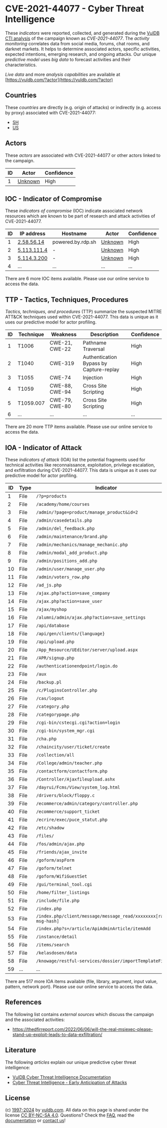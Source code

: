 # CVE-2021-44077 - Cyber Threat Intelligence

These _indicators_ were reported, collected, and generated during the [VulDB CTI analysis](https://vuldb.com/?kb.cti) of the campaign known as _CVE-2021-44077_. The _activity monitoring_ correlates data from social media, forums, chat rooms, and darknet markets. It helps to determine associated actors, specific activities, expected intentions, emerging research, and ongoing attacks. Our unique _predictive model_ uses _big data_ to forecast activities and their characteristics.

_Live data_ and more _analysis capabilities_ are available at [https://vuldb.com/?actor](https://vuldb.com/?actor)

## Countries

These _countries_ are directly (e.g. origin of attacks) or indirectly (e.g. access by proxy) associated with CVE-2021-44077:

* [SH](https://vuldb.com/?country.sh)
* [US](https://vuldb.com/?country.us)

## Actors

These _actors_ are associated with CVE-2021-44077 or other actors linked to the campaign.

ID | Actor | Confidence
-- | ----- | ----------
1 | [Unknown](https://vuldb.com/?actor.unknown) | High

## IOC - Indicator of Compromise

These _indicators of compromise_ (IOC) indicate associated network resources which are known to be part of research and attack activities of CVE-2021-44077.

ID | IP address | Hostname | Actor | Confidence
-- | ---------- | -------- | ----- | ----------
1 | [2.58.56.14](https://vuldb.com/?ip.2.58.56.14) | powered.by.rdp.sh | [Unknown](https://vuldb.com/?actor.unknown) | High
2 | [5.113.111.4](https://vuldb.com/?ip.5.113.111.4) | - | [Unknown](https://vuldb.com/?actor.unknown) | High
3 | [5.114.3.200](https://vuldb.com/?ip.5.114.3.200) | - | [Unknown](https://vuldb.com/?actor.unknown) | High
4 | ... | ... | ... | ...

There are 6 more IOC items available. Please use our online service to access the data.

## TTP - Tactics, Techniques, Procedures

_Tactics, techniques, and procedures_ (TTP) summarize the suspected MITRE ATT&CK techniques used within CVE-2021-44077. This data is unique as it uses our predictive model for actor profiling.

ID | Technique | Weakness | Description | Confidence
-- | --------- | -------- | ----------- | ----------
1 | T1006 | CWE-21, CWE-22 | Pathname Traversal | High
2 | T1040 | CWE-319 | Authentication Bypass by Capture-replay | High
3 | T1055 | CWE-74 | Injection | High
4 | T1059 | CWE-88, CWE-94 | Cross Site Scripting | High
5 | T1059.007 | CWE-79, CWE-80 | Cross Site Scripting | High
6 | ... | ... | ... | ...

There are 20 more TTP items available. Please use our online service to access the data.

## IOA - Indicator of Attack

These _indicators of attack_ (IOA) list the potential fragments used for technical activities like reconnaissance, exploitation, privilege escalation, and exfiltration during CVE-2021-44077. This data is unique as it uses our predictive model for actor profiling.

ID | Type | Indicator | Confidence
-- | ---- | --------- | ----------
1 | File | `/?p=products` | Medium
2 | File | `/academy/home/courses` | High
3 | File | `/admin/?page=product/manage_product&id=2` | High
4 | File | `/admin/casedetails.php` | High
5 | File | `/admin/del_feedback.php` | High
6 | File | `/admin/maintenance/brand.php` | High
7 | File | `/admin/mechanics/manage_mechanic.php` | High
8 | File | `/admin/modal_add_product.php` | High
9 | File | `/admin/positions_add.php` | High
10 | File | `/admin/user/manage_user.php` | High
11 | File | `/admin/voters_row.php` | High
12 | File | `/ad_js.php` | Medium
13 | File | `/ajax.php?action=save_company` | High
14 | File | `/ajax.php?action=save_user` | High
15 | File | `/ajax/myshop` | Medium
16 | File | `/alumni/admin/ajax.php?action=save_settings` | High
17 | File | `/api/database` | High
18 | File | `/api/gen/clients/{language}` | High
19 | File | `/api/upload.php` | High
20 | File | `/App_Resource/UEditor/server/upload.aspx` | High
21 | File | `/APR/signup.php` | High
22 | File | `/authenticationendpoint/login.do` | High
23 | File | `/aux` | Low
24 | File | `/backup.pl` | Medium
25 | File | `/c/PluginsController.php` | High
26 | File | `/cas/logout` | Medium
27 | File | `/category.php` | High
28 | File | `/categorypage.php` | High
29 | File | `/cgi-bin/cstecgi.cgi?action=login` | High
30 | File | `/cgi-bin/system_mgr.cgi` | High
31 | File | `/cha.php` | Medium
32 | File | `/chaincity/user/ticket/create` | High
33 | File | `/collection/all` | High
34 | File | `/College/admin/teacher.php` | High
35 | File | `/contactform/contactform.php` | High
36 | File | `/Controller/Ajaxfileupload.ashx` | High
37 | File | `/dayrui/Fcms/View/system_log.html` | High
38 | File | `/drivers/block/floppy.c` | High
39 | File | `/ecommerce/admin/category/controller.php` | High
40 | File | `/ecommerce/support_ticket` | High
41 | File | `/ecrire/exec/puce_statut.php` | High
42 | File | `/etc/shadow` | Medium
43 | File | `/files/` | Low
44 | File | `/fos/admin/ajax.php` | High
45 | File | `/friends/ajax_invite` | High
46 | File | `/goform/aspForm` | High
47 | File | `/goform/telnet` | High
48 | File | `/goform/WifiGuestSet` | High
49 | File | `/gui/terminal_tool.cgi` | High
50 | File | `/home/filter_listings` | High
51 | File | `/include/file.php` | High
52 | File | `/index.php` | Medium
53 | File | `/index.php/client/message/message_read/xxxxxxxx[random-msg-hash]` | High
54 | File | `/index.php?s=/article/ApiAdminArticle/itemAdd` | High
55 | File | `/instance/detail` | High
56 | File | `/items/search` | High
57 | File | `/kelasdosen/data` | High
58 | File | `/knowage/restful-services/dossier/importTemplateFile` | High
59 | ... | ... | ...

There are 517 more IOA items available (file, library, argument, input value, pattern, network port). Please use our online service to access the data.

## References

The following list contains _external sources_ which discuss the campaign and the associated activities:

* https://thedfirreport.com/2022/06/06/will-the-real-msiexec-please-stand-up-exploit-leads-to-data-exfiltration/

## Literature

The following _articles_ explain our unique predictive cyber threat intelligence:

* [VulDB Cyber Threat Intelligence Documentation](https://vuldb.com/?kb.cti)
* [Cyber Threat Intelligence - Early Anticipation of Attacks](https://www.scip.ch/en/?labs.20201022)

## License

(c) [1997-2024](https://vuldb.com/?kb.changelog) by [vuldb.com](https://vuldb.com/?kb.about). All data on this page is shared under the license [CC BY-NC-SA 4.0](https://creativecommons.org/licenses/by-nc-sa/4.0/). Questions? Check the [FAQ](https://vuldb.com/?kb.faq), read the [documentation](https://vuldb.com/?kb) or [contact us](https://vuldb.com/?contact)!

